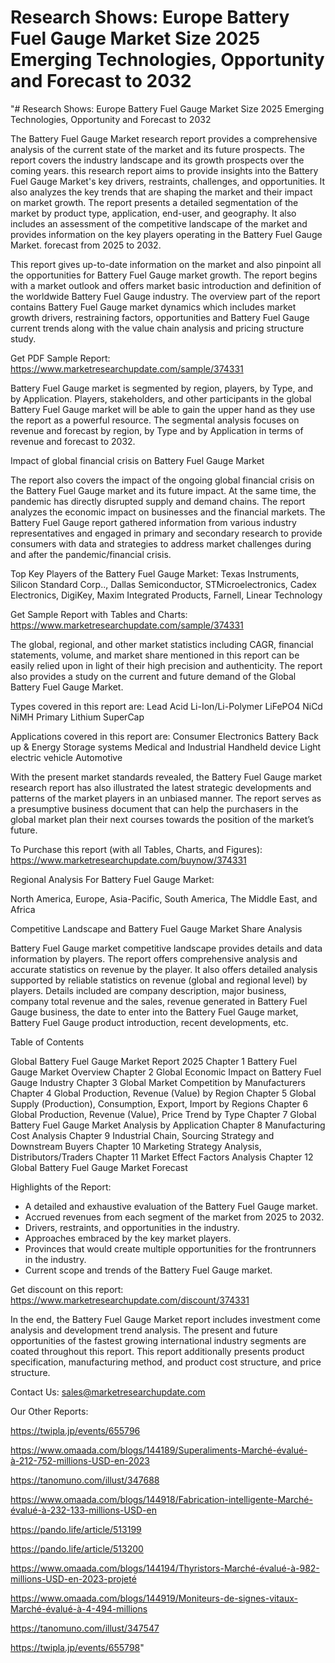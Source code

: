 # Research Shows: Europe Battery Fuel Gauge Market Size 2025 Emerging Technologies, Opportunity and Forecast to 2032
"# Research Shows: Europe Battery Fuel Gauge Market Size 2025 Emerging Technologies, Opportunity and Forecast to 2032

The Battery Fuel Gauge Market research report provides a comprehensive analysis of the current state of the market and its future prospects. The report covers the industry landscape and its growth prospects over the coming years. this research report aims to provide insights into the Battery Fuel Gauge Market's key drivers, restraints, challenges, and opportunities. It also analyzes the key trends that are shaping the market and their impact on market growth. The report presents a detailed segmentation of the market by product type, application, end-user, and geography. It also includes an assessment of the competitive landscape of the market and provides information on the key players operating in the Battery Fuel Gauge Market. forecast from 2025 to 2032.

This report gives up-to-date information on the market and also pinpoint all the opportunities for Battery Fuel Gauge market growth. The report begins with a market outlook and offers market basic introduction and definition of the worldwide Battery Fuel Gauge industry. The overview part of the report contains Battery Fuel Gauge market dynamics which includes market growth drivers, restraining factors, opportunities and Battery Fuel Gauge current trends along with the value chain analysis and pricing structure study.

Get PDF Sample Report: https://www.marketresearchupdate.com/sample/374331

Battery Fuel Gauge market is segmented by region, players, by Type, and by Application. Players, stakeholders, and other participants in the global Battery Fuel Gauge market will be able to gain the upper hand as they use the report as a powerful resource. The segmental analysis focuses on revenue and forecast by region, by Type and by Application in terms of revenue and forecast to 2032.

Impact of global financial crisis on Battery Fuel Gauge Market

The report also covers the impact of the ongoing global financial crisis on the Battery Fuel Gauge market and its future impact. At the same time, the pandemic has directly disrupted supply and demand chains. The report analyzes the economic impact on businesses and the financial markets. The Battery Fuel Gauge report gathered information from various industry representatives and engaged in primary and secondary research to provide consumers with data and strategies to address market challenges during and after the pandemic/financial crisis.

Top Key Players of the Battery Fuel Gauge Market:
Texas Instruments, Silicon Standard Corp.., Dallas Semiconductor, STMicroelectronics, Cadex Electronics, DigiKey, Maxim Integrated Products, Farnell, Linear Technology


Get Sample Report with Tables and Charts: https://www.marketresearchupdate.com/sample/374331

The global, regional, and other market statistics including CAGR, financial statements, volume, and market share mentioned in this report can be easily relied upon in light of their high precision and authenticity. The report also provides a study on the current and future demand of the Global Battery Fuel Gauge Market.

Types covered in this report are:
Lead Acid
Li-Ion/Li-Polymer
LiFePO4
NiCd
NiMH
Primary Lithium
SuperCap


Applications covered in this report are:
Consumer Electronics
Battery Back up & Energy Storage systems
Medical and Industrial Handheld device
Light electric vehicle
Automotive


With the present market standards revealed, the Battery Fuel Gauge market research report has also illustrated the latest strategic developments and patterns of the market players in an unbiased manner. The report serves as a presumptive business document that can help the purchasers in the global market plan their next courses towards the position of the market’s future.

To Purchase this report (with all Tables, Charts, and Figures): https://www.marketresearchupdate.com/buynow/374331

Regional Analysis For Battery Fuel Gauge Market:

North America, Europe, Asia-Pacific, South America, The Middle East, and Africa

Competitive Landscape and Battery Fuel Gauge Market Share Analysis

Battery Fuel Gauge market competitive landscape provides details and data information by players. The report offers comprehensive analysis and accurate statistics on revenue by the player. It also offers detailed analysis supported by reliable statistics on revenue (global and regional level) by players. Details included are company description, major business, company total revenue and the sales, revenue generated in Battery Fuel Gauge business, the date to enter into the Battery Fuel Gauge market, Battery Fuel Gauge product introduction, recent developments, etc.

Table of Contents

Global Battery Fuel Gauge Market Report 2025
Chapter 1 Battery Fuel Gauge Market Overview
Chapter 2 Global Economic Impact on Battery Fuel Gauge Industry
Chapter 3 Global Market Competition by Manufacturers
Chapter 4 Global Production, Revenue (Value) by Region
Chapter 5 Global Supply (Production), Consumption, Export, Import by Regions
Chapter 6 Global Production, Revenue (Value), Price Trend by Type
Chapter 7 Global Battery Fuel Gauge Market Analysis by Application
Chapter 8 Manufacturing Cost Analysis
Chapter 9 Industrial Chain, Sourcing Strategy and Downstream Buyers
Chapter 10 Marketing Strategy Analysis, Distributors/Traders
Chapter 11 Market Effect Factors Analysis
Chapter 12 Global Battery Fuel Gauge Market Forecast

Highlights of the Report:

- A detailed and exhaustive evaluation of the Battery Fuel Gauge market.
- Accrued revenues from each segment of the market from 2025 to 2032.
- Drivers, restraints, and opportunities in the industry.
- Approaches embraced by the key market players.
- Provinces that would create multiple opportunities for the frontrunners in the industry.
- Current scope and trends of the Battery Fuel Gauge market.

Get discount on this report: https://www.marketresearchupdate.com/discount/374331

In the end, the Battery Fuel Gauge Market report includes investment come analysis and development trend analysis. The present and future opportunities of the fastest growing international industry segments are coated throughout this report. This report additionally presents product specification, manufacturing method, and product cost structure, and price structure.

Contact Us:
sales@marketresearchupdate.com

Our Other Reports:

https://twipla.jp/events/655796

https://www.omaada.com/blogs/144189/Superaliments-Marché-évalué-à-212-752-millions-USD-en-2023

https://tanomuno.com/illust/347688

https://www.omaada.com/blogs/144918/Fabrication-intelligente-Marché-évalué-à-232-133-millions-USD-en

https://pando.life/article/513199

https://pando.life/article/513200

https://www.omaada.com/blogs/144194/Thyristors-Marché-évalué-à-982-millions-USD-en-2023-projeté

https://www.omaada.com/blogs/144919/Moniteurs-de-signes-vitaux-Marché-évalué-à-4-494-millions

https://tanomuno.com/illust/347547

https://twipla.jp/events/655798"
